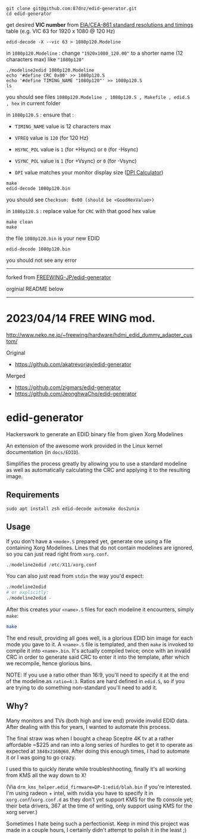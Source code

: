 ```
git clone git@github.com:87dnz/edid-generator.git
cd edid-generator
```

get desired __VIC number__ from [EIA/CEA-861 standard resolutions and timings ](https://en.wikipedia.org/wiki/Extended_Display_Identification_Data#CEA_EDID_Timing_Extension_data_format_-_Version_3) table (e.g. VIC 63 for 1920 x 1080 @ 120 Hz)

```
edid-decode -X --vic 63 > 1080p120.Modeline
```

in `1080p120.Modeline` : change `"1920x1080_120.00"` to a shorter name (12 characters max) like `"1080p120"`

```
./modeline2edid 1080p120.Modeline
echo '#define CRC 0x00' >> 1080p120.S
echo '#define TIMING_NAME "1080p120"' >> 1080p120.S
ls
```

you should see files `1080p120.Modeline , 1080p120.S , Makefile , edid.S , hex` in current folder

in `1080p120.S` : ensure that :

- `TIMING_NAME` value is 12 characters max

- `VFREQ` value is `120` (for 120 Hz)

- `HSYNC_POL` value is `1` (for +Hsync) or `0` (for -Hsync)

- `VSYNC_POL` value is `1` (for +Vsync) or `0` (for -Vsync)

- `DPI` value matches your monitor display size ([DPI Calculator](https://www.sven.de/dpi/))

```
make
edid-decode 1080p120.bin
```

you should see `Checksum: 0x00 (should be <GoodHexValue>)`

in `1080p120.S` : replace value for `CRC` with that good hex value

```
make clean
make
```

the file `1080p120.bin` is your new EDID

`edid-decode 1080p120.bin`

you should not see any error

---

forked from [FREEWING-JP/edid-generator](https://github.com/FREEWING-JP/edid-generator)

orginial README below

---

2023/04/14 FREE WING mod.
==============

http://www.neko.ne.jp/~freewing/hardware/hdmi_edid_dummy_adapter_custom/

Original
* https://github.com/akatrevorjay/edid-generator

Merged
* https://github.com/zigmars/edid-generator
* https://github.com/JeonghwaCho/edid-generator

edid-generator
==============

Hackerswork to generate an EDID binary file from given Xorg Modelines

An extension of the awesome work provided in the Linux kernel documentation (in `docs/EDID`).

Simplifies the process greatly by allowing you to use a standard modeline as well as automatically calculating the CRC
and applying it to the resulting image.

Requirements
------------

```
sudo apt install zsh edid-decode automake dos2unix
```

Usage
-----

If you don't have a `<mode>.S` prepared yet, generate one using a file containing Xorg Modelines. Lines that do not
contain modelines are ignored, so you can just read right from `xorg.conf`.

```s
./modeline2edid /etc/X11/xorg.conf
```

You can also just read from `stdin` the way you'd expect:

```s
./modeline2edid
# or explicitly:
./modeline2edid -
```

After this creates your `<name>.S` files for each modeline it encounters, simply `make`:

```sh
make
```

The end result, providing all goes well, is a glorious EDID bin image for each mode you gave to it. A `<name>.S` file
is templated, and then `make` is invoked to compile it into `<name>.bin`. It's actually compiled twice; once with an
invalid CRC in order to generate said CRC to enter it into the template, after which we recompile, hence glorious bins.

NOTE: If you use a ratio other than 16:9, you'll need to specify it at the end of the modeline.as `ratio=4:3`.
Ratios are hard defined in `edid.S`, so if you are trying to do something non-standard you'll need to add it.

Why?
----

Many monitors and TVs (both high and low end) provide invalid EDID data. After dealing with this for years, I wanted to
automate this process.

The final straw was when I bought a cheap Sceptre 4K tv at a rather affordable ~$225 and ran into a long series of hurdles to get it to operate
as expected at `3840x2160@60`. After doing this enough times, I had to automate it or I was going to go crazy.

I used this to quickly iterate while troubleshhooting, finally it's all working from KMS all the way down to X!

(Via `drm_kms_helper.edid_firmware=DP-1:edid/blah.bin` if you're interested. I'm using radeon + intel, with nvidia you
have to specify it in `xorg.conf`/`xorg.conf.d` as they don't yet support KMS for the fb console yet; their beta
drivers, 367 at the time of writing, only support using KMS for the xorg server.)

Sometimes I hate being such a perfectionist. Keep in mind this project was made in a couple hours, I certainly didn't
attempt to polish it in the least ;)

